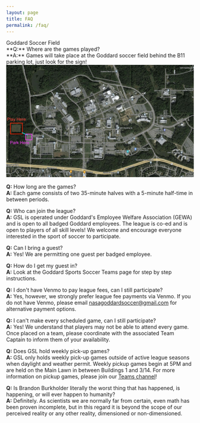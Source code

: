 ```yaml
---
layout: page
title: FAQ
permalink: /faq/
---
```


<div class="card mt-3">
<div class="card-header text-center">Goddard Soccer Field</div>

<div class="card-body" markdown=1>
**Q:** Where are the games played?<br>
**A:** Games will take place at the Goddard soccer field behind the B11 parking lot, just look for the sign!
<img src="/images/map.jpg" class="img-fluid rounded" />

**Q:** How long are the games?<br>
**A:** Each game consists of two 35-minute halves with a 5-minute half-time in between periods. 

**Q:** Who can join the league?<br>
**A:** GSL is operated under Goddard's Employee Welfare Association (GEWA) and is open to all badged Goddard employees. The league is co-ed and is open to players of all skill levels! We welcome and encourage everyone interested in the sport of soccer to participate. 

**Q:** Can I bring a guest?<br>
**A:** Yes! We are permitting one guest per badged employee.

**Q:** How do I get my guest in?<br>
**A:** Look at the Goddard Sports Soccer Teams page for step by step instructions.

**Q:** I don't have Venmo to pay league fees, can I still participate?<br>
**A:** Yes, however, we strongly prefer league fee payments via Venmo. If you do not have Venmo, please email nasagoddardsoccer@gmail.com for alternative payment options. 

**Q:** I can't make every scheduled game, can I still participate?<br>
**A:** Yes! We understand that players may not be able to attend every game. Once placed on a team, please coordinate with the associated Team Captain to inform them of your availability.  

**Q:** Does GSL hold weekly pick-up games?<br>
**A:** GSL only holds weekly pick-up games outside of active league seasons when daylight and weather permit. Weekly pickup games begin at 5PM and are held on the Main Lawn in between Buildings 1 and 3/14. For more information on pickup games, please join our [Teams channel](https://teams.microsoft.com/l/team/19%3ag6UYrqOstWyW6S9Q-_jaSfmMqjkvoZauibWuiVI-HcY1%40thread.tacv2/conversations?groupId=5a25d439-e73f-44bf-9232-5bc6fd755435&tenantId=7005d458-45be-48ae-8140-d43da96dd17b)!

**Q:** Is Brandon Burkholder literally the worst thing that has happened, is happening, or will ever happen to humanity?<br>
**A:** Definitely. As scientists we are normally far from certain, even math has been proven incomplete, but in this regard it is beyond the scope of our perceived reality or any other reality, dimensioned or non-dimensioned.
</div>

</div>
